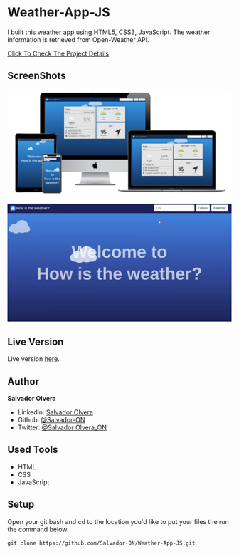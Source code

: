 # Weather-App-JS

I built this weather app using HTML5, CSS3, JavaScript. The weather information is retrieved from Open-Weather API.

[Click To Check The Project Details](https://www.theodinproject.com/courses/javascript/lessons/weather-app)

## ScreenShots

![](./dist/assets/media/weather-devises.PNG)
![](./dist/assets/media/app.gif)

## Live Version

Live version [here](https://salvador-on.github.io/Weather-App-JS/).

## Author

**Salvador Olvera**
- Linkedin: [Salvador Olvera](https://www.linkedin.com/in/salvador-olvera-n)
- Github: [@Salvador-ON](https://github.com/Salvador-ON)
- Twitter: [@Salvador Olvera_ON](https://twitter.com/Salvador_ON) 

## Used Tools

- HTML
- CSS
- JavaScript

## Setup

Open your git bash and cd to the location you'd like to put your files the run the command below.

```console
git clone https://github.com/Salvador-ON/Weather-App-JS.git
```



